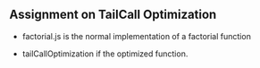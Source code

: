 ## Assignment on TailCall Optimization

* factorial.js is the normal implementation of a factorial function

* tailCallOptimization if the optimized function.